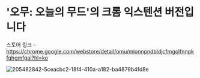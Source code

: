 # '오무: 오늘의 무드'의 크롬 익스텐션 버전입니다

스토어 링크 - https://chrome.google.com/webstore/detail/omu/mionnpndbldjcfmgolfnnpkfghgmfgai?hl=ko

![205482842-5ceacbc2-18f4-410a-a182-ba4879b4fd8e](https://user-images.githubusercontent.com/81802993/218246065-a2c72837-4411-4198-997d-fb923a4c8c26.gif)

